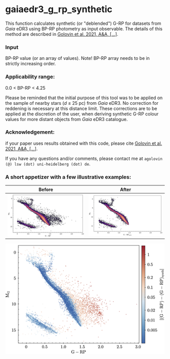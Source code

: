 # gaiaedr3_g_rp_synthetic
This function calculates synthetic (or "deblended") G-RP for datasets from *Gaia* eDR3 using BP-RP photometry as input observable.
The details of this method are described in [Golovin et al. 2021, A&A, [...]]().

### Input
BP-RP value (or an array of values). Note! BP-RP array needs to be in strictly increasing order.

### Applicability range: 
0.0 < BP-RP < 4.25

Please be reminded that the initial purpose of this tool was to be applied on the sample of nearby stars  (*d* ≤ 25 pc) from *Gaia* eDR3. No correction for reddening is necessary at this distance limit.
These corrections are to be applied at the discretion of the user, when deriving synthetic G-RP colour values for more distant objects from *Gaia* eDR3 catalogue.



### Acknowledgement:

if your paper uses results obtained with this code, please cite [Golovin et al. 2021, A&A, [...]]().

If you have any questions and/or comments, please contact me at `agolovin (@) lsw (dot) uni-heidelberg (dot) de`.

### A short appetizer with a few illustrative examples:

Before | After
------------ | -------------
![](/plots/20mas_HRD_obs.png) | ![](/plots/20mas_HRD_synth.png)



 ![](/plots/20mas_blended_HRD_o_c_colourcoded.png)

